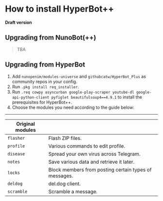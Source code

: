# How to install HyperBot++
**Draft version**
## Upgrading from NunoBot(++)
> TBA
## Upgrading from HyperBot
1. Add `nunopenim/modules-universe` and `githubcatw/HyperBot_Plus` as community repos in your config.
2. Run `.pkg install req_installer`.
3. Run `.req cowpy asyncurban google-play-scraper youtube-dl google-api-python-client pyfiglet beautifulsoup4==4.9.1` to install the prerequisites for HyperBot++.
4. Choose the modules you need according to the guide below:
-----
|**Original modules**||
|-----|-----|
|`flasher`|Flash ZIP files.|
|`profile`|Various commands to edit profile.|
|`disease`|Spread your own virus across Telegram.|
|`notes`|Save various data and retrieve it later.|
|`locks`|Block members from posting certain types of messages.|
|`deldog`|del.dog client.|
|`scramble`|Scramble a message.|
